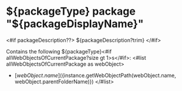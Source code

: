 # ${packageType} package "${packageDisplayName}"

<#if packageDescription??>
${packageDescription?trim}
</#if>

Contains the following ${packageType}<#if allWebObjectsOfCurrentPackage?size gt 1>s</#if>:
<#list allWebObjectsOfCurrentPackage as webObject>
- [${webObject.name}](${instance.getWebObjectPath(webObject.name, webObject.parentFolderName)})
</#list>